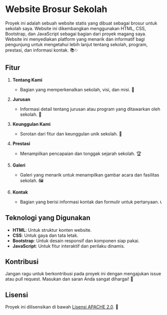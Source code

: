 # Website Brosur Sekolah

Proyek ini adalah sebuah website statis yang dibuat sebagai brosur untuk sekolah saya. Website ini dikembangkan menggunakan HTML, CSS, Bootstrap, dan JavaScript sebagai bagian dari proyek magang saya. Website ini menyediakan platform yang menarik dan informatif bagi pengunjung untuk mengetahui lebih lanjut tentang sekolah, program, prestasi, dan informasi kontak. 📚✨

## Fitur

1. **Tentang Kami**
   - Bagian yang memperkenalkan sekolah, visi, dan misi. 🏫

2. **Jurusan**
   - Informasi detail tentang jurusan atau program yang ditawarkan oleh sekolah. 💼

3. **Keunggulan Kami**
   - Sorotan dari fitur dan keunggulan unik sekolah. 🌟

4. **Prestasi**
   - Menampilkan pencapaian dan tonggak sejarah sekolah. 🏆

5. **Galeri**
   - Galeri yang menarik untuk menampilkan gambar acara dan fasilitas sekolah. 🖼️

6. **Kontak**
   - Bagian yang berisi informasi kontak dan formulir untuk pertanyaan. 📞

## Teknologi yang Digunakan

- **HTML**: Untuk struktur konten website.
- **CSS**: Untuk gaya dan tata letak.
- **Bootstrap**: Untuk desain responsif dan komponen siap pakai.
- **JavaScript**: Untuk fitur interaktif dan perilaku dinamis.

## Kontribusi

Jangan ragu untuk berkontribusi pada proyek ini dengan mengajukan issue atau pull request. Masukan dan saran Anda sangat dihargai! 🙌

## Lisensi

Proyek ini dilisensikan di bawah [Lisensi APACHE 2.0](https://choosealicense.com/licenses/apache-2.0/). 📄
